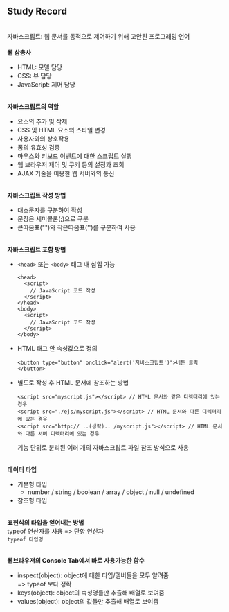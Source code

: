 ## Study Record
\
자바스크립트: 웹 문서를 동적으로 제어하기 위해 고안된 프로그래밍 언어  
\
**웹 삼총사**
- HTML: 모델 담당
- CSS: 뷰 담당
- JavaScript: 제어 담당

\
**자바스크립트의 역할**
- 요소의 추가 및 삭제
- CSS 및 HTML 요소의 스타일 변경
- 사용자와의 상호작용
- 폼의 유효성 검증
- 마우스와 키보드 이벤트에 대한 스크립트 실행
- 웹 브라우저 제어 및 쿠키 등의 설정과 조회
- AJAX 기술을 이용한 웹 서버와의 통신

\
**자바스크립트 작성 방법**
- 대소문자를 구분하여 작성
- 문장은 세미콜론(;)으로 구분
- 큰따옴표("")와 작은따옴표('')를 구분하여 사용

\
**자바스크립트 포함 방법**
- ```<head>``` 또는 ```<body>``` 태그 내 삽입 가능
  ```
  <head>
    <script>
      // JavaScript 코드 작성
    </script>
  </head>
  <body>
    <script>
      // JavaScript 코드 작성
    </script>
  </body>
  ```
- HTML 태그 안 속성값으로 정의
  ```
  <button type="button" onclick="alert('자바스크립트')">버튼 클릭</button>
  ```
- 별도로 작성 후 HTML 문서에 참조하는 방법
  ```
  <script src="myscript.js"></script> // HTML 문서와 같은 디렉터리에 있는 경우
  <script src="./ejs/myscript.js"></script> // HTML 문서와 다른 디렉터리에 있는 경우
  <script src="http:// ..(생략).. /myscript.js"></script> // HTML 문서와 다른 서버 디렉터리에 있는 경우
  ```
  기능 단위로 분리된 여러 개의 자바스크립트 파일 참조 방식으로 사용

\
**데이터 타입**
- 기본형 타입
  - number / string / boolean / array / object / null / undefined
- 참조형 타입

\
**표현식의 타입을 얻어내는 방법**  
typeof 연산자를 사용 => 단항 연산자  
```typeof 타입명```

\
**웹브라우저의 Console Tab에서 바로 사용가능한 함수**
- inspect(object): object에 대한 타입/멤버들을 모두 알려줌  
  => typeof 보다 정확
- keys(object): object의 속성명들만 추출해 배열로 보여줌
- values(object): object의 값들만 추출해 배열로 보여줌

